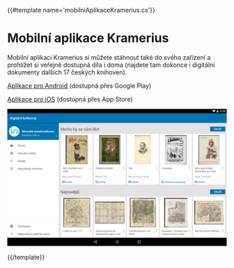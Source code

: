 {{#template name='mobilniAplikaceKramerius.cs'}}

# Mobilní aplikace Kramerius
 
 Mobilní aplikaci Kramerius si můžete stáhnout také do svého zařízení a prohlížet si veřejně
 dostupná díla i doma (najdete tam dokonce i digitální dokumenty dalších 17 českých knihoven).
 
 <a href="https://play.google.com/store/apps/details?id=cz.mzk.kramerius.app" target="_blank">Aplikace pro Android</a>
 (dostupná přes Google Play)
 
 <a href="https://itunes.apple.com/us/app/kramerius/id1065771974?mt=8">Aplikace pro iOS</a> 
 (dostupná přes App Store)
 
 ![](/images/help/pujceniTabletu/krameriusAndroid.png)

{{/template}}